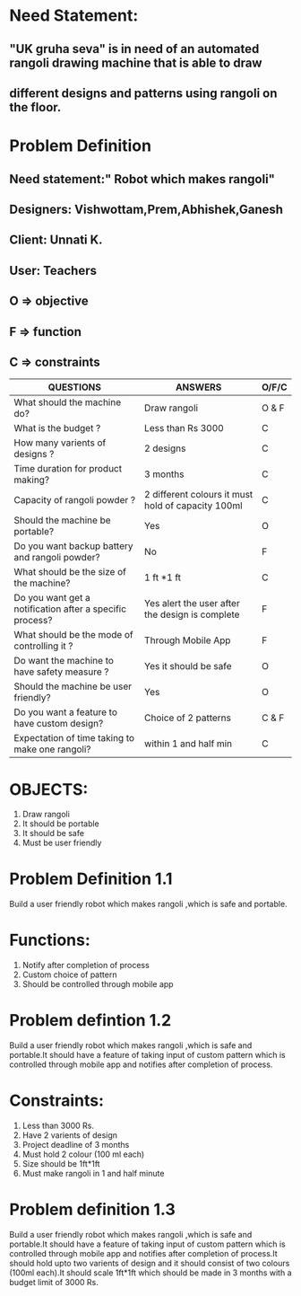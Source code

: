 # Need Statement:
## "UK gruha seva" is in need of an automated rangoli drawing machine that is able to draw
## different designs and patterns using rangoli on the floor.

# Problem Definition
## Need statement:" Robot which makes rangoli"
## Designers: Vishwottam,Prem,Abhishek,Ganesh
## Client: Unnati K.
## User: Teachers


## O => objective
## F => function
## C => constraints


|QUESTIONS|ANSWERS|O/F/C|
|---------|-------|-----|
|What should the machine do?|Draw rangoli|O & F|
|What is the budget ?|Less than Rs 3000|C|
|How many varients of designs ?|2 designs|C|
|Time duration for product making?|3 months|C|
|Capacity of rangoli powder ?|2 different colours it must hold of capacity 100ml|C|
|Should the machine be portable?|Yes|O|
|Do you want backup battery and rangoli powder?|No|F|
|What should be the size of the machine?|1 ft *1 ft|C|
|Do you want get a notification after a specific process?|Yes alert the user after the design is complete|F|
|What should be the mode of controlling it ?|Through Mobile App|F|
|Do want the machine to have safety measure ?|Yes it should be safe|O|
|Should the machine be user friendly?|Yes|O|
|Do you want a feature to have custom design?|Choice of 2 patterns|C & F|
|Expectation of time taking to make one rangoli?|within 1 and half min|C|



# OBJECTS:
1. Draw rangoli
2. It should be portable
3. It should be safe
4. Must be user friendly


# Problem Definition 1.1
Build a user friendly robot which makes rangoli ,which is safe and portable.


# Functions:
1. Notify after completion of process
2. Custom choice of pattern
3. Should be controlled through mobile app


# Problem defintion 1.2
Build a user friendly robot which makes rangoli ,which is safe and portable.It should have a feature of taking input of custom pattern which is controlled through mobile app and notifies after completion of process.


# Constraints:
1. Less than 3000 Rs.
2. Have 2 varients of design
3. Project deadline of 3 months
4. Must hold 2 colour (100 ml each)
5. Size should be 1ft*1ft
6. Must make rangoli in 1 and half minute

# Problem definition 1.3
Build a user friendly robot which makes rangoli ,which is safe and portable.It should have a feature of taking input of custom pattern which is controlled through mobile app and notifies after completion of process.It should hold upto two varients of design and it should consist of two colours (100ml each).It should scale 1ft*1ft which should be made in 3 months with a budget limit of 3000 Rs.






